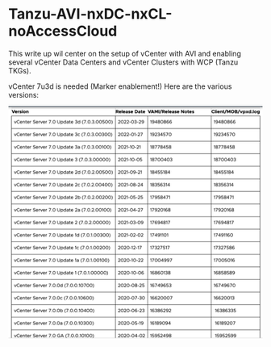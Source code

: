 # Tanzu-AVI-nxDC-nxCL-noAccessCloud

This write up wil center on the setup of vCenter with AVI and enabling several vCenter Data Centers and vCenter Clusters with WCP (Tanzu TKGs). 

vCenter 7u3d is needed (Marker enablement!) 
Here are the various versions: 

![Version](https://github.com/ogelbric/Tanzu-AVI-nxDC-nxCL-noAccessCloud/blob/main/vcenterversions.png)
